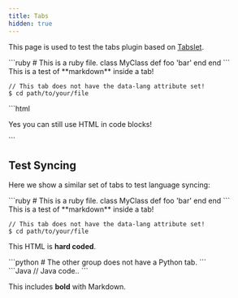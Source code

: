 ```yaml
---
title: Tabs
hidden: true
---
```


This page is used to test the tabs plugin based on [Tabslet](https://github.com/vdw/Tabslet).

<div class="tabs">
  <div data-tab="Ruby" data-lang="ruby">
```ruby
# This is a ruby file.
class MyClass
  def foo
    'bar'
  end
end
```
  </div>
  <div data-tab="Plain">
This is a test of **markdown** inside a tab!

```
// This tab does not have the data-lang attribute set!
$ cd path/to/your/file
```
  </div>
  <div data-tab="HTML" data-lang="html">
```html
<p>Yes you can still use HTML in code blocks!</p>
```
  </div>
</div>

## Test Syncing

Here we show a similar set of tabs to test language syncing:

<div class="tabs">
  <div data-tab="Ruby" data-lang="ruby">
```ruby
# This is a ruby file.
class MyClass
  def foo
    'bar'
  end
end
```
  </div>
  <div data-tab="Plain">
This is a test of **markdown** inside a tab!

```
// This tab does not have the data-lang attribute set!
$ cd path/to/your/file
```
  </div>
  <div data-tab="HTML" data-lang="html">
<p>This HTML is <b>hard coded</b>.</p>
  </div>
  <div data-tab="Python" data-lang="python">
```python
# The other group does not have a Python tab.
```
  </div>
</div>

<div class="tabs">
  <div data-tab="Java" data-lang="java">
```Java
// Java code..
```
  </div>
  <div data-tab="HTML" data-lang="html">
  
  This includes **bold** with Markdown.
  
  </div>
</div>